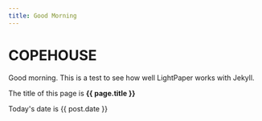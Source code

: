 ```yaml
---
title: Good Morning
---
```



# COPEHOUSE

Good morning.  This is a test to see how well LightPaper works with Jekyll.

The title of this page is **{{ page.title }}**

Today's date is  {{ post.date }}
	

